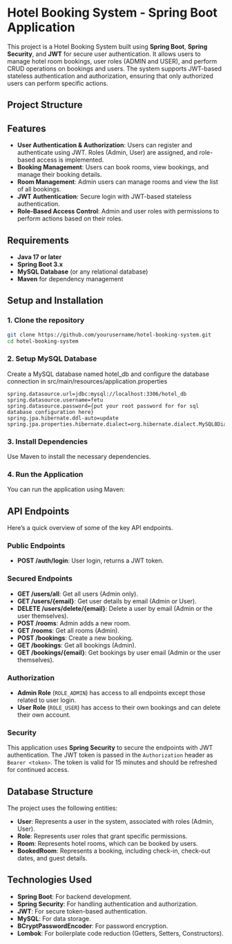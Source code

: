 # Hotel Booking System - Spring Boot Application

This project is a Hotel Booking System built using **Spring Boot**, **Spring Security**, and **JWT** for secure user authentication. It allows users to manage hotel room bookings, user roles (ADMIN and USER), and perform CRUD operations on bookings and users. The system supports JWT-based stateless authentication and authorization, ensuring that only authorized users can perform specific actions.

## Project Structure


## Features

- **User Authentication & Authorization**: Users can register and authenticate using JWT. Roles (Admin, User) are assigned, and role-based access is implemented.
- **Booking Management**: Users can book rooms, view bookings, and manage their booking details.
- **Room Management**: Admin users can manage rooms and view the list of all bookings.
- **JWT Authentication**: Secure login with JWT-based stateless authentication.
- **Role-Based Access Control**: Admin and user roles with permissions to perform actions based on their roles.

## Requirements

- **Java 17 or later**
- **Spring Boot 3.x**
- **MySQL Database** (or any relational database)
- **Maven** for dependency management

## Setup and Installation

### 1. Clone the repository

```bash
git clone https://github.com/yourusername/hotel-booking-system.git
cd hotel-booking-system
```

### 2. Setup MySQL Database

Create a MySQL database named hotel_db and configure the database connection in src/main/resources/application.properties
```
spring.datasource.url=jdbc:mysql://localhost:3306/hotel_db
spring.datasource.username=fetu
spring.datasource.password={put your root password for for sql database configuration here}
spring.jpa.hibernate.ddl-auto=update
spring.jpa.properties.hibernate.dialect=org.hibernate.dialect.MySQL8Dialect
```


### 3. Install Dependencies
Use Maven to install the necessary dependencies.

### 4. Run the Application
You can run the application using Maven:



## API Endpoints

Here’s a quick overview of some of the key API endpoints.

### **Public Endpoints**
- **POST /auth/login**: User login, returns a JWT token.

### **Secured Endpoints**
- **GET /users/all**: Get all users (Admin only).
- **GET /users/{email}**: Get user details by email (Admin or User).
- **DELETE /users/delete/{email}**: Delete a user by email (Admin or the user themselves).
- **POST /rooms**: Admin adds a new room.
- **GET /rooms**: Get all rooms (Admin).
- **POST /bookings**: Create a new booking.
- **GET /bookings**: Get all bookings (Admin).
- **GET /bookings/{email}**: Get bookings by user email (Admin or the user themselves).

### **Authorization**
- **Admin Role** (`ROLE_ADMIN`) has access to all endpoints except those related to user login.
- **User Role** (`ROLE_USER`) has access to their own bookings and can delete their own account.

### **Security**
This application uses **Spring Security** to secure the endpoints with JWT authentication. The JWT token is passed in the `Authorization` header as `Bearer <token>`. The token is valid for 15 minutes and should be refreshed for continued access.

## Database Structure

The project uses the following entities:

- **User**: Represents a user in the system, associated with roles (Admin, User).
- **Role**: Represents user roles that grant specific permissions.
- **Room**: Represents hotel rooms, which can be booked by users.
- **BookedRoom**: Represents a booking, including check-in, check-out dates, and guest details.

## Technologies Used

- **Spring Boot**: For backend development.
- **Spring Security**: For handling authentication and authorization.
- **JWT**: For secure token-based authentication.
- **MySQL**: For data storage.
- **BCryptPasswordEncoder**: For password encryption.
- **Lombok**: For boilerplate code reduction (Getters, Setters, Constructors).

